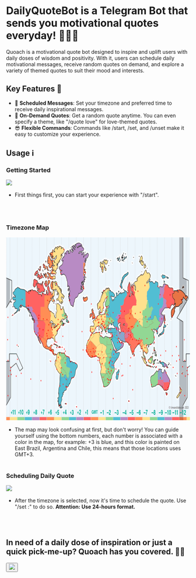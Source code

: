 # DailyQuoteBot is a Telegram Bot that sends you motivational quotes everyday! 🤖🚀🍀

Quoach is a motivational quote bot designed to inspire and uplift users with daily doses of wisdom and positivity. With it, users can schedule daily motivational messages, receive random quotes on demand, and explore a variety of themed quotes to suit their mood and interests.


## Key Features 👀

- 📅 **Scheduled Messages**: Set your timezone and preferred time to receive daily inspirational messages.
- 💬 **On-Demand Quotes**: Get a random quote anytime. You can even specify a theme, like "/quote love" for love-themed quotes.
- 😎 **Flexible Commands**: Commands like /start, /set, and /unset make it easy to customize your experience.

## Usage ℹ️
### Getting Started

<div>
  <img src="https://images2.imgbox.com/ad/a6/54ky3uFZ_o.png" style="height: 400px">

  - First things first, you can start your experience with "/start".
</div>
<br><br>

### Timezone Map

<img src="images/GMT_map.png" style="height:500px">

- The map may look confusing at first, but don't worry! You can guide yourself using the bottom numbers, each number is associated with a color in the map, for example: +3 is blue, and this color is painted on East Brazil, Argentina and Chile, this means that those locations uses GMT+3.
<br><br>


### Scheduling Daily Quote

<div>
  <img src="https://images2.imgbox.com/17/86/ioCeVu2S_o.png" style="height: 300px">
  
  - After the timezone is selected, now it's time to schedule the quote. Use "/set <hour>:<min>" to do so. <b>Attention: Use 24-hours format.</b>
</div>
<br><br>


## In need of a daily dose of inspiration or just a quick pick-me-up? Quoach has you covered. 💪🏼
  
<a href="https://t.me/Moti_quote_bot"> 
  <button> <img src="https://images2.imgbox.com/b6/71/CcFVpq34_o.jpg" style="height: 200px;"> </button>
</a>
